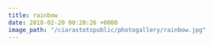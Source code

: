 ```yaml
---
title: rainbow
date: 2018-02-20 00:20:26 +0000
image_path: "/ciarastotspublic/photogallery/rainbow.jpg"
---
```

